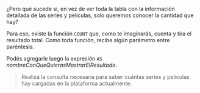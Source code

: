¿Pero qué sucede si, en vez de ver toda la tabla con la información detallada de las series y películas, solo queremos conocer la cantidad que hay?

Para eso, existe la función `COUNT` que, como te imaginarás, cuenta y tira el resultado total. Como toda función, recibe algún parámetro entre paréntesis.

Podés agregarle luego la expresión `AS` _nombreConQueQuierasMostrarElResultado_.

> Realizá la consulta necesaria para saber cuántas series y películas hay cargadas en la plataforma actualmente.

<div
  class='mu-erd'
  data-entities='{
    "series_peliculas": {
      "titulo": {
        "type": "Text"
      },
      "descripcion": {
        "type": "Text"
      },
      "creador": {
        "type": "Text"
      },
      "personajes": {
        "type": "Text"
      },
      "temporadas": {
        "type": "Integer"
      },
      "estreno": {
        "type": "Integer"
      },
      "puntuacion": {
        "type": "Real"
      }
    }
  }'>
</div>